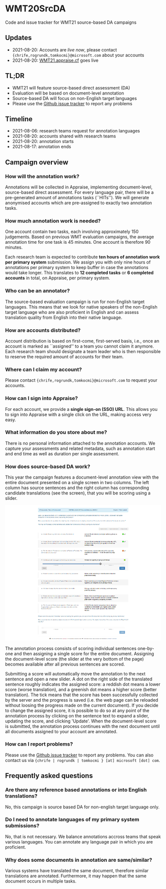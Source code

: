 # WMT20SrcDA

Code and issue tracker for WMT21 source-based DA campaigns

## Updates

- 2021-08-20: Accounts are *live now*, please contact `{chrife,rogrundk,tomkocmi}@microsoft.com` about your accounts
- 2021-08-20: [WMT21.appraise.cf](http://wmt21.appraise.cf) goes live

## TL;DR

- WMT21 will feature source-based direct assessment (DA)
- Evaluation will be based on document-level annotation
- Source-based DA will focus on non-English target languages
- Please use the [Github issue tracker](https://github.com/AppraiseDev/WMT21SrcDA/issues) to report any problems

## Timeline

- 2021-08-06: research teams request for annotation languages
- 2021-08-20: accounts shared with research teams
- 2021-08-20: annotation starts
- 2021-08-17: annotation ends

## Campaign overview

### How will the annotation work?

Annotations will be collected in Appraise, implementing document-level,
source-based direct assessment. For every language pair, there will be a
pre-generated amount of annotations tasks (``HITs''). We will generate
anonymised accounts which are pre-assigned to exactly two annotation tasks.

### How much annotation work is needed?

One account contain two tasks, each involving approximately 150 judgements. 
Based on previous WMT evaluation campaigns, the average annotation time 
for one task is 45 minutes. One account is therefore 90 minutes.

Each research team is expected to contribute **ten hours of annotation work
per primary system** submission. We assign you with only nine hours of 
annotations per primary system to keep buffer in case the annotations 
would take longer. This translates to **12 completed tasks** or 
**6 completed accounts** in total, on Appraise, per primary system.

### Who can be an annotator?

The source-based evaluation campaign is run for non-English target languages.
This means that we look for native speakers of the non-English target language
who are also proficient in English and can assess translation quality from
English into their native language.

### How are accounts distributed?

Account distribution is based on first-come, first-served basis, i.e., once
an account is marked as ``assigned'' to a team you cannot claim it anymore.
Each research team should designate a team leader who is then responsible to
reserve the required amount of accounts for their team.

### Where can I claim my account?

Please contact `{chrife,rogrundk,tomkocmi}@microsoft.com` to request your accounts.

### How can I sign into Appraise?

For each account, we provide a **single sign-on (SSO) URL**. This allows you
to sign into Appraise with a single click on the URL, making access very easy.

### What information do you store about me?

There is no personal information attached to the annotation accounts. We
capture your assessments and related metadata, such as annotation start and
end time as well as duration per single assessment.

### How does source-based DA work?

This year the campaign features a document-level annotation view with the
entire document presented on a single screen in two columns. The left column
has source sentences and the right column has corresponding candidate
translations (see the screen), that you will be scoring using a slider.

![Screenshot of WMT21](/images/screen_wmt20.png)

The annotation process consists of scoring individual sentences one-by-one and
then assigning a single score for the entire document. Assigning the
document-level score (the slider at the very bottom of the page) becomes
available after all previous sentences are scored.

Submitting a score will automatically move the annotation to the next sentence
and open a new slider. A dot on the right side of the translated sentence
roughly indicates the assigned score: a reddish dot means a lower score (worse
translation), and a greenish dot means a higher score (better translation). The
tick means that the score has been successfully collected by the server and the
progress is saved (i.e. the web page can be reloaded without loosing the
progress made on the current document). If you decide to change the assigned
score, it is possible to do so at any point of the annotation process by
clicking on the sentence text to expand a slider, updating the score, and
clicking 'Update'. When the document-level score is submitted, the annotation
process continues with the next document until all documents assigned to your
account are annotated.

### How can I report problems?

Please use the [Github issue tracker](https://github.com/AppraiseDev/WMT20SrcDA/issues)
to report any problems. You can also contact us via ``{chrife | rogrundk | tomkocmi } [at] microsoft [dot] com``.

## Frequently asked questions

### Are there any reference based annotations or into English translations?

No, this campaign is source based DA for non-english target language only.

### Do I need to annotate languages of my primary system submissions?

No, that is not necessary. We balance annotations accross teams that speak various 
languages. You can annotate any language pair in which you are proficient.

### Why does some documents in annotation are same/similar?

Various systems have translated the same document, therefore similar translations are 
annotated. Furthermore, it may happen that the same document occurs in multiple tasks.
